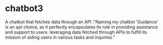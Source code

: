 # chatbot3
A chatbot that fetches data through an API ."Naming my chatbot 'Guidance' is an apt choice, as it perfectly encapsulates its role in providing assistance and support to users.  leveraging data fetched through APIs to fulfill its mission of aiding users in various tasks and inquiries."

